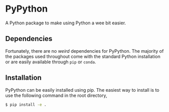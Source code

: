 # PyPython
A Python package to make using Python a wee bit easier.

## Dependencies
Fortunately, there are no _weird_ dependencies for PyPython. The majority of the
packages used throughout come with the standard Python installation or are 
easily available through `pip` or `conda`.

## Installation
PyPython can be easily installed using pip. The easiest way to install is to use
the following command in the root directory,

```bash
$ pip install -e .
```
